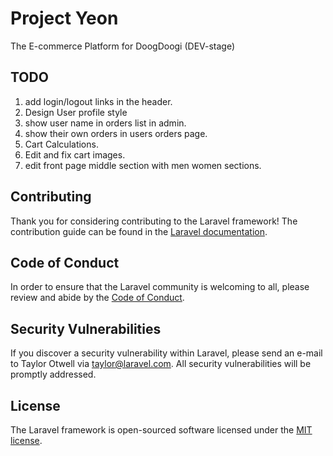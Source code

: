 
# Project Yeon

The E-commerce Platform for DoogDoogi (DEV-stage)


## TODO 

1. add login/logout links in the header.
2. Design User profile style
3. show user name in orders list in admin.
4. show their own orders in users orders page.
5. Cart Calculations.
6. Edit and fix cart images.
7. edit front page middle section with men women sections.

## Contributing

Thank you for considering contributing to the Laravel framework! The contribution guide can be found in the [Laravel documentation](https://laravel.com/docs/contributions).

## Code of Conduct

In order to ensure that the Laravel community is welcoming to all, please review and abide by the [Code of Conduct](https://laravel.com/docs/contributions#code-of-conduct).

## Security Vulnerabilities

If you discover a security vulnerability within Laravel, please send an e-mail to Taylor Otwell via [taylor@laravel.com](mailto:taylor@laravel.com). All security vulnerabilities will be promptly addressed.

## License

The Laravel framework is open-sourced software licensed under the [MIT license](https://opensource.org/licenses/MIT).
